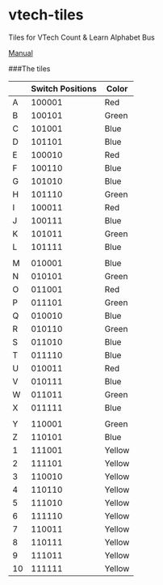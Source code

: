 # vtech-tiles
Tiles for VTech Count &amp; Learn Alphabet Bus

[Manual](https://www.vtechkids.com/assets/data/products/%7BD6DBC42B-27E3-4543-95FC-6C5956DCE555%7D/manuals/168900Count&LearnBus_ProductManual_FINAL_REV.pdf)

###The tiles

|  |Switch Positions|Color |
|--|----------------|------|
|A |100001          |Red   |
|B |100101          |Green |
|C |101001          |Blue  |
|D |101101          |Blue  |
|E |100010          |Red   |
|F |100110          |Blue  |
|G |101010          |Blue  |
|H |101110          |Green |
|I |100011          |Red   |
|J |100111          |Blue  |
|K |101011          |Green |
|L |101111          |Blue  |
|  |                |      |
|M |010001          |Blue  |
|N |010101          |Green |
|O |011001          |Red   |
|P |011101          |Green |
|Q |010010          |Blue  |
|R |010110          |Green |
|S |011010          |Blue  |
|T |011110          |Blue  |
|U |010011          |Red   |
|V |010111          |Blue  |
|W |011011          |Green |
|X |011111          |Blue  |
|  |                |      |
|Y |110001          |Green |
|Z |110101          |Blue  |
|1 |111001          |Yellow|
|2 |111101          |Yellow|
|3 |110010          |Yellow|
|4 |110110          |Yellow|
|5 |111010          |Yellow|
|6 |111110          |Yellow|
|7 |110011          |Yellow|
|8 |110111          |Yellow|
|9 |111011          |Yellow|
|10|111111          |Yellow|
